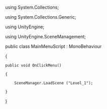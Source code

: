 using System.Collections;

using System.Collections.Generic;

using UnityEngine;

using UnityEngine.SceneManagement;

public class MainMenuScript : MonoBehaviour 

{

	public void OnClickMenu()
	
	{
	
		SceneManager.LoadScene ("Level_1");
		
	}
	
}
